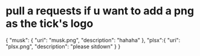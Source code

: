 # pull a requests if u want to add a png as the tick's logo

{
  "musk": {
    "uri": "musk.png",
    "description": "hahaha"
  },
  "plsx":{
    "uri": "plsx.png",
    "description": "please sitdown"
  }
}
